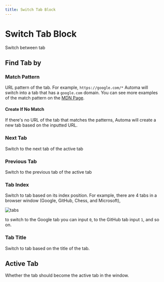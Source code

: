 ```yaml
---
title: Switch Tab Block
---
```


# Switch Tab Block

Switch between tab

## Find Tab by

### Match Pattern

URL pattern of the tab. For example, `https://google.com/*` Automa will switch into a tab that has a `google.com` domain. You can see more examples of the match pattern on the [MDN Page](https://developer.mozilla.org/en-US/docs/Mozilla/Add-ons/WebExtensions/Match_patterns#examples).

#### Create If No Match

If there's no URL of the tab that matches the patterns, Automa will create a new tab based on the inputted URL.

### Next Tab

Switch to the next tab of the active tab

### Previous Tab

Switch to the previous tab of the active tab

### Tab Index

Switch to tab based on its index position. For example, there are 4 tabs in a browser window (Google, GitHub, Chess, and Microsoft),

![tabs](https://s3.ap-southeast-1.amazonaws.com/automa-pub/i/2024/12/02/184jtu-yv.png)

to switch to the Google tab you can input `0`, to the GitHub tab input `1`, and so on.

### Tab Title

Switch to tab based on the title of the tab.

## Active Tab

Whether the tab should become the active tab in the window.
